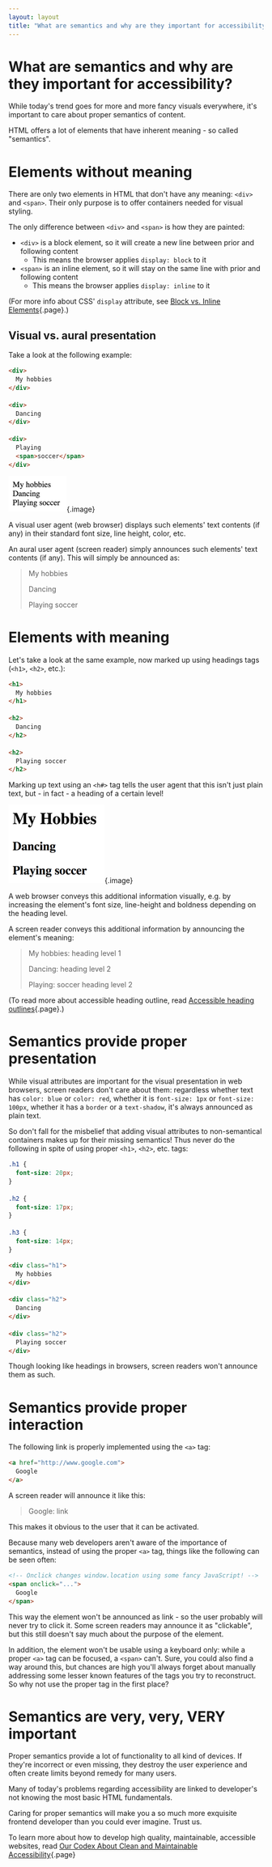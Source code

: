 ```yaml
---
layout: layout
title: "What are semantics and why are they important for accessibility?"
---
```


# What are semantics and why are they important for accessibility?

While today's trend goes for more and more fancy visuals everywhere, it's important to care about proper semantics of content.

HTML offers a lot of elements that have inherent meaning - so called "semantics".

# Elements without meaning

There are only two elements in HTML that don't have any meaning: `<div>` and `<span>`. Their only purpose is to offer containers needed for visual styling.

The only difference between `<div>` and `<span>` is how they are painted:

- `<div>` is a block element, so it will create a new line between prior and following content
    - This means the browser applies `display: block` to it
- `<span>` is an inline element, so it will stay on the same line with prior and following content
    - This means the browser applies `display: inline` to it

(For more info about CSS' `display` attribute, see [Block vs. Inline Elements](/code-examples/block-vs--inline-elements){.page}.)

## Visual vs. aural presentation 

Take a look at the following example:

```html
<div>
  My hobbies
</div>

<div>
  Dancing
</div>

<div>
  Playing
  <span>soccer</span>
</div>
```

![Screenshot of non-semantical example](_media/screenshot-of-non-semantical-example.png){.image}

A visual user agent (web browser) displays such elements' text contents (if any) in their standard font size, line height, color, etc.

An aural user agent (screen reader) simply announces such elements' text contents (if any). This will simply be announced as:

> My hobbies
>
> Dancing
>
> Playing soccer

# Elements with meaning

Let's take a look at the same example, now marked up using headings tags (`<h1>`, `<h2>`, etc.):

```html
<h1>
  My hobbies
</h1>

<h2>
  Dancing
</h2>

<h2>
  Playing soccer
</h2>
```

Marking up text using an `<h#>` tag tells the user agent that this isn't just plain text, but - in fact - a heading of a certain level!

![Screenshot of semantical example](_media/screenshot-of-semantical-example.png){.image}

A web browser conveys this additional information visually, e.g. by increasing the element's font size, line-height and boldness depending on the heading level.

A screen reader conveys this additional information by announcing the element's meaning:

> My hobbies: heading level 1
>
> Dancing: heading level 2
>
> Playing: soccer heading level 2

(To read more about accessible heading outline, read [Accessible heading outlines](/code-examples/accessible-heading-outlines){.page}.)

# Semantics provide proper presentation

While visual attributes are important for the visual presentation in web browsers, screen readers don't care about them: regardless whether text has `color: blue` or `color: red`, whether it is `font-size: 1px` or `font-size: 100px`, whether it has a `border` or a `text-shadow`, it's always announced as plain text.

So don't fall for the misbelief that adding visual attributes to non-semantical containers makes up for their missing semantics! Thus never do the following in spite of using proper `<h1>`, `<h2>`, etc. tags:

```css
.h1 {
  font-size: 20px;
}

.h2 {
  font-size: 17px;
}

.h3 {
  font-size: 14px;
}
```

```html
<div class="h1">
  My hobbies
</div>

<div class="h2">
  Dancing
</div>

<div class="h2">
  Playing soccer
</div>
```

Though looking like headings in browsers, screen readers won't announce them as such.

# Semantics provide proper interaction

The following link is properly implemented using the `<a>` tag:

```html
<a href="http://www.google.com">
  Google
</a>
```

A screen reader will announce it like this:

> Google: link

This makes it obvious to the user that it can be activated.

Because many web developers aren't aware of the importance of semantics, instead of using the proper `<a>` tag, things like the following can be seen often:

```html
<!-- Onclick changes window.location using some fancy JavaScript! -->
<span onclick="...">
  Google
</span>
```

This way the element won't be announced as link - so the user probably will never try to click it. Some screen readers may announce it as "clickable", but this still doesn't say much about the purpose of the element.

In addition, the element won't be usable using a keyboard only: while a proper `<a>` tag can be focused, a `<span>` can't. Sure, you could also find a way around this, but chances are high you'll always forget about manually addressing some lesser known features of the tags you try to reconstruct. So why not use the proper tag in the first place?

# Semantics are very, very, VERY important

Proper semantics provide a lot of functionality to all kind of devices. If they're incorrect or even missing, they destroy the user experience and often create limits beyond remedy for many users.

Many of today's problems regarding accessibility are linked to developer's not knowing the most basic HTML fundamentals.

Caring for proper semantics will make you a so much more exquisite frontend developer than you could ever imagine. Trust us.

To learn more about how to develop high quality, maintainable, accessible websites, read [Our Codex About Clean and Maintainable Accessibility](/knowledge-about-developing-and-testing-accessible-websites/our-codex-about-clean-and-maintainable-accessibility){.page}